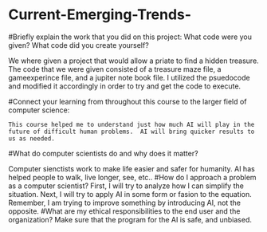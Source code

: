 # Current-Emerging-Trends-
#Briefly explain the work that you did on this project: What code were you given? What code did you create yourself?
	
 We where given a project that would allow a priate to find a hidden treasure.  The code that we were given consisted of  a treasure maze file, a gameexperince file, and a jupiter note book file.  I utilized the psuedocode and modified it accordingly in order to try and get the code to execute.

#Connect your learning from throughout this course to the larger field of computer science:

	This course helped me to understand just how much AI will play in the future of difficult human problems.  AI will bring quicker results to us as needed.  
#What do computer scientists do and why does it matter?

Computer sienctists work to make life easier and safer for humanity.  AI has helped people to walk, live longer, see, etc..
#How do I approach a problem as a computer scientist?
First, I will try to analyze how I can simplify the situation.  Next, I will try to apply AI in some form or fasion to the equation.  Remember, I am trying to improve something by introducing AI, not the opposite.
#What are my ethical responsibilities to the end user and the organization?
Make sure that the program for the AI is safe, and unbiased.
